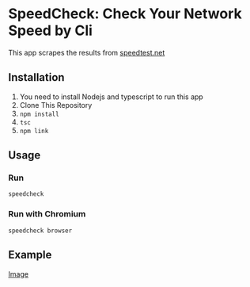 # SpeedCheck: Check Your Network Speed by Cli

This app scrapes the results from [speedtest.net](ttps://www.speedtest.net)

## Installation

1. You need to install Nodejs and typescript to run this app
2. Clone This Repository
3. `npm install`
4. `tsc`
5. `npm link`

## Usage

### Run

`speedcheck`

### Run with Chromium

`speedcheck browser`

## Example

[Image](../blob/master/example.PNG?raw=true)
